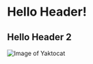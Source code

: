 # Hello Header!
## Hello Header 2

![Image of Yaktocat](https://octodex.github.com/images/yaktocat.png)
